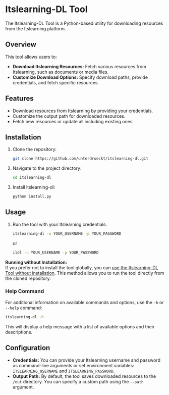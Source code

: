 # Itslearning-DL Tool

The Itslearning-DL Tool is a Python-based utility for downloading resources from the Itslearning platform.

## Overview

This tool allows users to:

- **Download Itslearning Resources:** Fetch various resources from Itslearning, such as documents or media files.
- **Customize Download Options:** Specify download paths, provide credentials, and fetch specific resources.

## Features

- Download resources from Itslearning by providing your credentials.
- Customize the output path for downloaded resources.
- Fetch new resources or update all including existing ones.

## Installation

1. Clone the repository:

    ```bash
    git clone https://github.com/unterdrueckt/itslearning-dl.git
    ```

2. Navigate to the project directory:

    ```bash
    cd itslearning-dl
    ```

3. Install itslearning-dl:

    ```bash
    python install.py
    ```

## Usage

1. Run the tool with your Itslearning credentials:

    ```bash
    itslearning-dl -u YOUR_USERNAME -p YOUR_PASSWORD
    ```

    or

    ```bash
    ildl -u YOUR_USERNAME -p YOUR_PASSWORD
    ```

**Running without Installation:**  
If you prefer not to install the tool globally, you can [use the Itslearning-DL Tool without installation](useWithoutInstall.md). This method allows you to run the tool directly from the cloned repository.

### Help Command

For additional information on available commands and options, use the `-h` or `--help` command:

```bash
itslearning-dl -h
```

This will display a help message with a list of available options and their descriptions.

## Configuration

- **Credentials:** You can provide your Itslearning username and password as command-line arguments or set environment variables: `ITSLEARNING_USERNAME` and `ITSLEARNING_PASSWORD`.
- **Output Path:** By default, the tool saves downloaded resources to the `/out` directory. You can specify a custom path using the `--path` argument.

